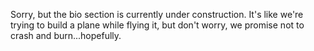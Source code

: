 Sorry, but the bio section is currently under construction. It's like we're trying to build a plane while flying it, but don't worry, we promise not to crash and burn...hopefully.
